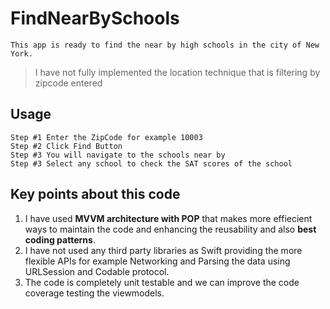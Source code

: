# FindNearBySchools
    This app is ready to find the near by high schools in the city of New York.
    
> I have not fully implemented the location technique that is filtering by zipcode entered
    
## Usage
    Step #1 Enter the ZipCode for example 10003
    Step #2 Click Find Button
    Step #3 You will navigate to the schools near by
    Step #3 Select any school to check the SAT scores of the school

## Key points about this code
1. I have used **MVVM architecture with POP** that makes more effiecient ways to maintain the code and enhancing the reusability and also **best coding patterns**.
2. I have not used any third party libraries as Swift providing the more flexible APIs for example Networking and Parsing the data using URLSession and Codable protocol.
3. The code is completely unit testable and we can improve the code coverage testing the viewmodels.
